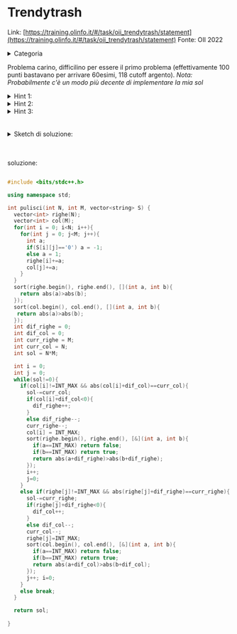# Trendytrash
Link: [https://training.olinfo.it/#/task/oii_trendytrash/statement](https://training.olinfo.it/#/task/oii_trendytrash/statement)
Fonte: OII 2022  
<details>
  <summary>Categoria</summary>

  Greedy, sort
</details>

Problema carino, difficilino per essere il primo problema (effettivamente 100 punti bastavano per arrivare 60esimi, 118 cutoff argento).
*Nota:*
*Probabilmente c'è un modo più decente di implementare la mia sol*
<details>
  <summary>Hint 1:</summary>

  La strategia greedy funziona. Ma come implementarla con complessità decenti?
</details>
<details>
  <summary>Hint 2:</summary>

  Cosa succede se scambio due colonne? E due righe?
  In generale posso permutare le righe/colonne?
</details>
<details>
  <summary>Hint 3:</summary>

  Sort
</details>
<br></br> 

<details>
  <summary>Sketch di soluzione:</summary>
    
  Calcolo le somme di righe e colonne (ho considerato gli 0 come -1). Poi andare avanti e indietro tra sortare colonne/righe e controllare se il più grande della colonna/riga funziona. 
  Il tutto stando attenti ad aggiornare la lunghezza attuale di una colonna/riga e salvarsi una variabile per capire cosa è stato tolto da ogni riga/colonna. Guarda il codice per dettagli.
</details>
<br></br>

soluzione:
```cpp

#include <bits/stdc++.h>

using namespace std;

int pulisci(int N, int M, vector<string> S) {
  vector<int> righe(N);
  vector<int> col(M);
  for(int i = 0; i<N; i++){
    for(int j = 0; j<M; j++){
      int a;
      if(S[i][j]=='0') a = -1;
      else a = 1;
      righe[i]+=a;
      col[j]+=a;
    }
  }
  sort(righe.begin(), righe.end(), [](int a, int b){
    return abs(a)>abs(b);
  });
  sort(col.begin(), col.end(), [](int a, int b){
   return abs(a)>abs(b);
  });
  int dif_righe = 0;
  int dif_col = 0;
  int curr_righe = M;
  int curr_col = N;
  int sol = N*M;

  int i = 0;
  int j = 0;  
  while(sol!=0){
    if(col[i]!=INT_MAX && abs(col[i]+dif_col)==curr_col){
      sol-=curr_col;
      if(col[i]+dif_col<0){
        dif_righe++;
      }
      else dif_righe--;
      curr_righe--;
      col[i] = INT_MAX;
      sort(righe.begin(), righe.end(), [&](int a, int b){
        if(a==INT_MAX) return false;
        if(b==INT_MAX) return true;
        return abs(a+dif_righe)>abs(b+dif_righe);
      });
      i++;
      j=0;
    }
    else if(righe[j]!=INT_MAX && abs(righe[j]+dif_righe)==curr_righe){
      sol-=curr_righe;
      if(righe[j]+dif_righe<0){
        dif_col++;
      }
      else dif_col--;
      curr_col--;
      righe[j]=INT_MAX;
      sort(col.begin(), col.end(), [&](int a, int b){
        if(a==INT_MAX) return false;
        if(b==INT_MAX) return true;
        return abs(a+dif_col)>abs(b+dif_col);
      });
      j++; i=0;
    }
    else break;    
  }

  return sol;
  
}

```
